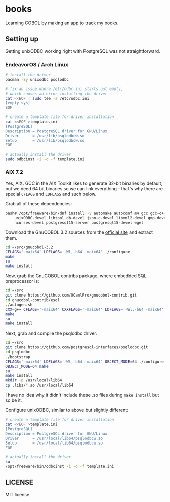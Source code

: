 # books

Learning COBOL by making an app to track my books.

## Setting up

Getting unixODBC working right with PostgreSQL was not straightforward.

### EndeavorOS / Arch Linux

```bash
# install the driver
pacman -Sy unixodbc psqlodbc

# fix an issue where /etc/odbc.ini starts out empty,
# which causes an error installing the driver
cat <<EOF | sudo tee -a /etc/odbc.ini
[empty-sys]
EOF

# create a template file for driver installation
cat <<EOF >template.ini
[PostgreSQL]
Description = PostgreSQL driver for GNU/Linux
Driver      = /usr/lib/psqlodbcw.so
Setup       = /usr/lib/psqlodbcw.so
EOF

# actually install the driver
sudo odbcinst -i -d -f template.ini
```

### AIX 7.2

Yes, AIX. GCC in the AIX Toolkit likes to generate 32-bit binaries by default,
but we need 64 bit binaries so we can link everything - that's why there are
special `CFLAGS` and `LDFLAGS` and such below.

Grab all of these dependencies:

```bash
bash# /opt/freeware/bin/dnf install -y automake autoconf m4 gcc gcc-c++ \
    unixODBC-devel libtool db-devel json-c-devel libxml2-devel gmp-devel \
    ncurses-devel postgresql15-server postgresql15-devel wget
```

Download the GnuCOBOL 3.2 sources from the [official site](https://gnucobol.sourceforge.io/) and
extract them.

```bash
cd ~/src/gnucobol-3.2
CFLAGS='-maix64' LDFLAGS='-Wl,-b64 -maix64' ./configure
make
su
make install
```

Now, grab the GnuCOBOL contribs package, where embedded SQL preprocessor is:

```bash
cd ~/src
git clone https://github.com/OCamlPro/gnucobol-contrib.git
cd gnucobol-contrib/esql
./autogen.sh
CXX=g++ CFLAGS='-maix64' CXXFLAGS='-maix64' LDFLAGS='-Wl,-b64 -maix64' ./configure --enable-shared
make
su
make install
```

Next, grab and compile the psqlodbc driver:

```bash
cd ~/src
git clone https://github.com/postgresql-interfaces/psqlodbc.git
cd psqlodbc
./bootstrap
CFLAGS='-maix64' LDFLAGS='-Wl,-b64 -maix64' OBJECT_MODE=64 ./configure
OBJECT_MODE=64 make
su
make install
mkdir -p /usr/local/lib64
cp .libs/*.so /usr/local/lib64
```

I have no idea why it didn't include these .so files during `make install` but so be it.

Configure unixODBC, similar to above but slightly different:

```bash
# create a template file for driver installation
cat <<EOF >template.ini
[PostgreSQL]
Description = PostgreSQL driver for GNU/Linux
Driver      = /usr/local/lib64/psqlodbcw.so
Setup       = /usr/local/lib64/psqlodbcw.so
EOF

# actually install the driver
su
/opt/freeware/bin/odbcinst -i -d -f template.ini
```

## LICENSE

MIT license.